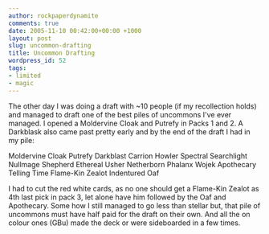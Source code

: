 ```yaml
---
author: rockpaperdynamite
comments: true
date: 2005-11-10 00:42:00+00:00 +1000
layout: post
slug: uncommon-drafting
title: Uncommon Drafting
wordpress_id: 52
tags:
- limited
- magic
---
```


The other day I was doing a draft with ~10 people (if my recollection holds) and managed to draft one of the best piles of uncommons I've ever managed. I opened a Moldervine Cloak and Putrefy in Packs 1 and 2. A Darkblask also came past pretty early and by the end of the draft I had in my pile:

Moldervine Cloak
Putrefy
Darkblast
Carrion Howler
Spectral Searchlight
Nullmage Shepherd
Ethereal Usher
Netherborn Phalanx
Wojek Apothecary
Telling Time
Flame-Kin Zealot
Indentured Oaf

I had to cut the red white cards, as no one should get a Flame-Kin Zealot as 4th last pick in pack 3, let alone have him followed by the Oaf and Apothecary.
Some how I still managed to go less than stellar but, that pile of uncommons must have half paid for the draft on their own. And all the on colour ones (GBu) made the deck or were sideboarded in a few times.
